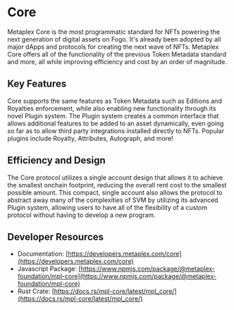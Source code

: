 # Core

Metaplex Core is the most programmatic standard for NFTs powering the next generation of digital assets on Fogo. It's already been adopted by all major dApps and protocols for creating the next wave of NFTs. Metaplex Core offers all of the functionality of the previous Token Metadata standard and more, all while improving efficiency and cost by an order of magnitude.

## Key Features

Core supports the same features as Token Metadata such as Editions and Royalties enforcement, while also enabling new functionality through its novel Plugin system. The Plugin system creates a common interface that allows additional features to be added to an asset dynamically, even going so far as to allow third party integrations installed directly to NFTs. Popular plugins include Royalty, Attributes, Autograph, and more!

## Efficiency and Design

The Core protocol utilizes a single account design that allows it to achieve the smallest onchain footprint, reducing the overall rent cost to the smallest possible amount. This compact, single account also allows the protocol to abstract away many of the complexities of SVM by utilizing its advanced Plugin system, allowing users to have all of the flexibility of a custom protocol without having to develop a new program.

## Developer Resources

* Documentation: [https://developers.metaplex.com/core](https://developers.metaplex.com/core)  
* Javascript Package: [https://www.npmjs.com/package/@metaplex-foundation/mpl-core](https://www.npmjs.com/package/@metaplex-foundation/mpl-core)  
* Rust Crate: [https://docs.rs/mpl-core/latest/mpl_core/](https://docs.rs/mpl-core/latest/mpl_core/)
